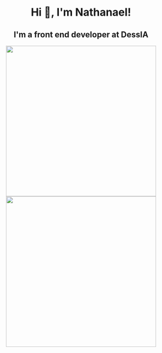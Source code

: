 <h1 align="center">Hi 👋, I'm Nathanael!</h1>

<h2 align="center">I'm a front end developer at DessIA</h2>

<p align="center">
 <img src = "https://github-readme-stats.vercel.app/api?username=NatsuDzn&show_icons=true&theme=dark" width = 400>
  <img src = "https://github-readme-stats.vercel.app/api/top-langs/?username=NatsuDzn&layout=compact&theme=dark" width = 400>
</p>
